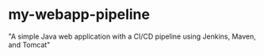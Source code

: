 # my-webapp-pipeline
"A simple Java web application with a CI/CD pipeline using Jenkins, Maven, and Tomcat"
